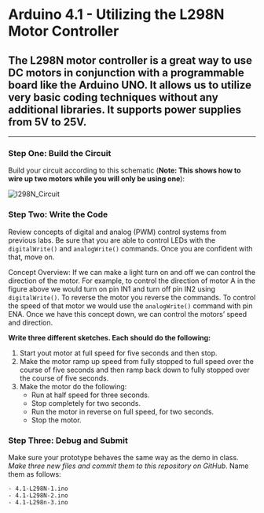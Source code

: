 # Arduino 4.1 - Utilizing the L298N Motor Controller
## The L298N motor controller is a great way to use DC motors in conjunction with a programmable board like the Arduino UNO.  It allows us to utilize very basic coding techniques without any additional libraries.  It supports power supplies from 5V to 25V. 
---

### Step One: Build the Circuit

Build your circuit according to this schematic (**Note: This shows how to wire up two motors while you will only be using one**):

![l298N_Circuit](https://user-images.githubusercontent.com/22602103/204866097-ecc2ffa7-3f25-45dd-ad13-d61b404e271f.PNG)

### Step Two: Write the Code

Review concepts of digital and analog (PWM) control systems from previous labs.  Be sure that you are able to control LEDs with the `digitalWrite()` and `analogWrite()` commands.  Once you are confident with that, move on.

Concept Overview:  If we can make a light turn on and off we can control the direction of the motor.  For example, to control the direction of motor A in the figure above we would turn on pin IN1 and turn off pin IN2 using `digitalWrite()`.  To reverse the motor you reverse the commands.  To control the speed of that motor we would use the `analogWrite()` command with pin ENA.  Once we have this concept down, we can control the motors’ speed and direction.

**Write three different sketches.  Each should do the following:**
1. Start yout motor at full speed for five seconds and then stop.
2. Make the motor ramp up speed from fully stopped to full speed over the course of five seconds and then ramp back down to fully stopped over the course of five seconds.
3. Make the motor do the following: 
    - Run at half speed for three seconds.
    - Stop completely for two seconds.
    - Run the motor in reverse on full speed, for two seconds.
    - Stop the motor.

### Step Three: Debug and Submit

Make sure your prototype behaves the same way as the demo in class. *Make three new files and commit them to this repository on GitHub*. Name them as follows:

    - 4.1-L298N-1.ino
    - 4.1-L298N-2.ino
    - 4.1-L298n-3.ino

